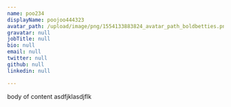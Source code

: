 ```yaml
---
name: poo234
displayName: poojoo444323
avatar_path: /upload/image/png/1554133883824_avatar_path_boldbetties.png
gravatar: null
jobTitle: null
bio: null
email: null
twitter: null
github: null
linkedin: null

---
```




<p>body of content asdfjklasdjflk</p>



